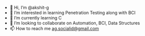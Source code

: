 - 👋 Hi, I’m @akshit-g
- 👀 I’m interested in learning Penetration Testing along with BCI
- 🌱 I’m currently learning C
- 💞️ I’m looking to collaborate on Automation, BCI, Data Structures
- 📫 How to reach me ag.socialid@gmail.com

<!---
akshit-g/akshit-g is a ✨ special ✨ repository because its `README.md` (this file) appears on your GitHub profile.
You can click the Preview link to take a look at your changes.
--->
